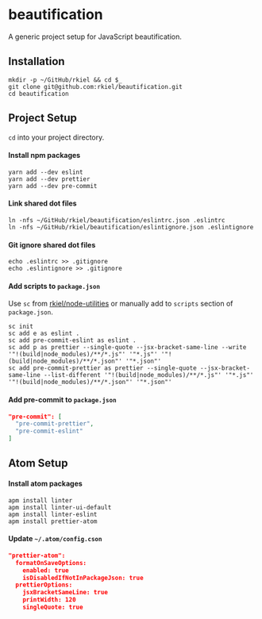 # beautification

A generic project setup for JavaScript beautification.

## Installation

```unix
mkdir -p ~/GitHub/rkiel && cd $_
git clone git@github.com:rkiel/beautification.git
cd beautification
```

## Project Setup

`cd` into your project directory.

#### Install npm packages

```unix
yarn add --dev eslint
yarn add --dev prettier
yarn add --dev pre-commit
```

#### Link shared dot files

```unix
ln -nfs ~/GitHub/rkiel/beautification/eslintrc.json .eslintrc
ln -nfs ~/GitHub/rkiel/beautification/eslintignore.json .eslintignore
```

#### Git ignore shared dot files

```unix
echo .eslintrc >> .gitignore
echo .eslintignore >> .gitignore
```

#### Add scripts to `package.json`

Use `sc` from  [rkiel/node-utilities](https://github.com/rkiel/node-utilities) or manually add to `scripts` section of `package.json`.
```unix
sc init
sc add e as eslint .
sc add pre-commit-eslint as eslint .
sc add p as prettier --single-quote --jsx-bracket-same-line --write '"!(build|node_modules)/**/*.js"' '"*.js"' '"!(build|node_modules)/**/*.json"' '"*.json"'
sc add pre-commit-prettier as prettier --single-quote --jsx-bracket-same-line --list-different '"!(build|node_modules)/**/*.js"' '"*.js"' '"!(build|node_modules)/**/*.json"' '"*.json"'

```

#### Add pre-commit to `package.json`

```json
"pre-commit": [
  "pre-commit-prettier",
  "pre-commit-eslint"
]
```

## Atom Setup

#### Install atom packages

```unix
apm install linter
apm install linter-ui-default
apm install linter-eslint
apm install prettier-atom
```

#### Update `~/.atom/config.cson`

```json
"prettier-atom":
  formatOnSaveOptions:
    enabled: true
    isDisabledIfNotInPackageJson: true
  prettierOptions:
    jsxBracketSameLine: true
    printWidth: 120
    singleQuote: true
```
